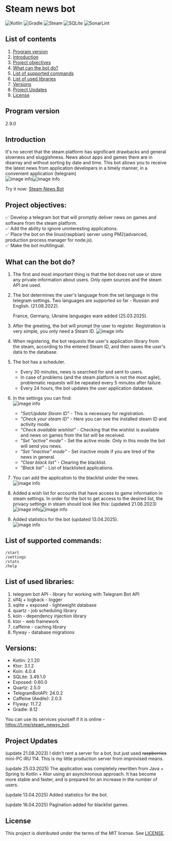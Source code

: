 # Steam news bot

![Kotlin](https://img.shields.io/badge/kotlin-%237F52FF.svg?style=for-the-badge&logo=kotlin&logoColor=white)
![Gradle](https://img.shields.io/badge/Gradle-02303A.svg?style=for-the-badge&logo=Gradle&logoColor=white)
![Steam](https://img.shields.io/badge/steam-%23000000.svg?style=for-the-badge&logo=steam&logoColor=white)
![SQLite](https://img.shields.io/badge/sqlite-%2307405e.svg?style=for-the-badge&logo=sqlite&logoColor=white)
![SonarLint](https://img.shields.io/badge/SonarLint-CB2029?style=for-the-badge&logo=sonarlint&logoColor=white)</br>

## List of contents

1. [Program version](#program-version)
2. [Introduction](#introduction)
3. [Project objectives](#program-version)
4. [What can the bot do?](#what-can-the-bot-do)
5. [List of supported commands](#list-of-supported-commands)
6. [List of used libraries](#list-of-used-libraries)
7. [Versions](#versions)
8. [Project Updates](#project-updates)
9. [License](#license)

## Program version

2.9.0

## Introduction

It's no secret that the steam platform has significant drawbacks and general slowness and
sluggishness. News about apps
and games there are in disarray and without sorting by date and time. This bot allows you to receive
the latest news
from application developers in a timely manner, in a convenient application (telegram)<br/>
![image info](images/image01.jpg)![image info](images/image00.jpg)

Try it now: [Steam News Bot](https://t.me/steam_newsy_bot)

## Project objectives:

✅ Develop a telegram bot that will promptly deliver news on games and software from the steam
platform.<br/>
✅ Add the ability to ignore uninteresting applications.<br/>
✅ Place the bot on the linux(raspbian) server using PM2(advanced, production process manager for
node.js).<br/>
✅ Make the bot multilingual.<br/>

## What can the bot do?

1. The first and most important thing is that the bot does not use or store any private information
   about users. Only
   open sources and the steam API are used.
2. The bot determines the user's language from the set language in the telegram settings. Two
   languages are supported so far - Russian and English. (21.08.2022).

   France, Germany, Ukraine languages ware added (25.03.2025).
3. After the greeting, the bot will prompt the user to register. Registration is very simple, you
   only need a Steam ID.
   ![image info](images/image03.jpg)
4. When registering, the bot requests the user's application library from the steam, according to
   the entered Steam ID,
   and then saves the user's data to the database.
5. The bot has a scheduler.
    - Every 30 minutes, news is searched for and sent to users.
    - In case of problems (and the steam platform is not the
      most agile), problematic requests will be repeated every 5 minutes after failure.
    - Every 24 hours, the bot updates the user application database.
6. In the settings you can find:<br/>
   ![image info](images/image02.jpg)
    - _"Set/Update Steam ID"_ - This is necessary for registration.
    - _"Check your steam ID"_ - Here you can see the installed steam ID and activity mode.
    - _"Check available wishlist"_ - Checking that the wishlist is available and news on games from
      the list will be received.
    - _"Set \"active\" mode"_ - Set the active mode. Only in this mode the bot will send you news.
    - _"Set \"inactive\" mode"_ - Set inactive mode if you are tired of the news in general.
    - _"Clear black list"_ - Clearing the blacklist.
    - _"Black list"_ - List of blacklisted applications.
7. You can add the application to the blacklist under the news.<br/>
   ![image info](images/image04.jpg)
8. Added a wish list for accounts that have access to game information in steam settings. In order
   for the bot to get access to the desired list, the privacy settings in steam should look like
   this: (updated 21.08.2023)<br/>
   ![image info](images/image06.jpg)![image info](images/image07.jpg)
9. Added statistics for the bot (updated 13.04.2025).<br/>
   ![image info](images/image08.jpg)

## List of supported commands:

    /start
    /settings
    /stats
    /help

## List of used libraries:

1. telegram bot API - library for working with Telegram Bot API
2. slf4j + logback - logger
3. sqlite + exposed - lightweight database
4. quartz - job scheduling library
5. koin - dependency injection library
6. ktor - web framework
7. caffeine - caching library
8. flyway - database migrations

## Versions:

- Kotlin: 2.1.20</br>
- Ktor: 3.1.2</br>
- Koin: 4.0.4</br>
- SQLite: 3.49.1.0</br>
- Exposed: 0.60.0</br>
- Quartz: 2.5.0</br>
- TelegramBotAPI: 24.0.2</br>
- Caffeine (Aedile): 2.0.3</br>
- Flyway: 11.7.2</br>
- Gradle: 8.12</br>

You can use its services yourself if it is online - https://t.me/steam_newsy_bot.

## Project Updates

(update 21.08.2023)
I didn't rent a server for a bot, but just used ~~raspberries~~ mini-PC iRU 114. This is my little
production server
from improvised means.

(update 25.03.2025)
The application was completely rewritten from Java + Spring to Kotlin + Ktor using an asynchronous
approach.
It has become more stable and faster, and is prepared for an increase in the number of users.

(update 13.04.2025)
Added statistics for the bot.

(update 16.04.2025)
Pagination added for blacklist games.

## License

This project is distributed under the terms of the MIT license. See [LICENSE](LICENSE).